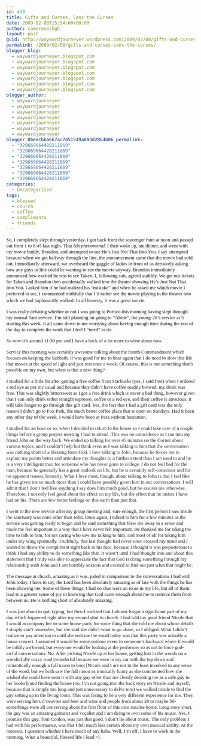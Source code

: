 ```yaml
---
id: 438
title: Gifts and Curses, Sans the Curses
date: 2009-02-08T15:54:00+00:00
author: cameroneshgh
layout: post
guid: http://waywardjourneyer.wordpress.com/2009/02/08/gifts-and-curses-sans-the-curses
permalink: /2009/02/08/gifts-and-curses-sans-the-curses/
blogger_blog:
  - waywardjourneyer.blogspot.com
  - waywardjourneyer.blogspot.com
  - waywardjourneyer.blogspot.com
  - waywardjourneyer.blogspot.com
  - waywardjourneyer.blogspot.com
  - waywardjourneyer.blogspot.com
  - waywardjourneyer.blogspot.com
blogger_author:
  - waywardjourneyer
  - waywardjourneyer
  - waywardjourneyer
  - waywardjourneyer
  - waywardjourneyer
  - waywardjourneyer
  - waywardjourneyer
blogger_0beecbba667ac7d51549a09dd2864606_permalink:
  - "329669664428211869"
  - "329669664428211869"
  - "329669664428211869"
  - "329669664428211869"
  - "329669664428211869"
  - "329669664428211869"
  - "329669664428211869"
categories:
  - Uncategorized
tags:
  - blessed
  - church
  - coffee
  - compliments
  - friends
---
```

<span style="font-family:trebuchet ms;font-size:small;">So, I completely slept through yesterday. I got back from the scavenger hunt at noon and passed out from 1 to 8:45 last night. That felt </span><span style="font-family:trebuchet ms;font-size:small;font-style:italic;">phenomenal</span><span style="font-family:trebuchet ms;font-size:small;">. I then woke up, ate dinner, and went with my movie buddy, Brandon, and attempted to see He&#8217;s Just Not That Into You. I say attempted because when we got halfway through the line, the announcement came that the movie had sold out. Immediately afterward, we overheard the gaggle of ladies in front of us derisively asking how any guys in line could be wanting to see the movie anyway. Brandon immediately announced how excited he was to see Taken. I, following suit, agreed audibly. We got our tickets for Taken and Brandon then accidentally walked into the theater showing He&#8217;s Just Not That Into You. I asked him if he had realized his &#8220;mistake&#8221; and when he asked me which movie I preferred to see, I commented truthfully that I&#8217;d rather see the movie playing in the theater into which we had haphazardly walked. In all honesty, it was a </span><span style="font-family:trebuchet ms;font-size:small;font-style:italic;">great</span> <span style="font-family:trebuchet ms;font-size:small;">movie.</span>
  
<span style="font-family:trebuchet ms;font-size:small;">I was really debating whether or not I was going to Portico this morning having slept through my normal 9am service. I&#8217;m still planning on going to &#8220;Abide&#8221;, the young-20&#8217;s service at 5 starting this week. It all came down to me worrying about having enough time during the rest of the day to complete the work that I feel I &#8220;need&#8221; to do.</span>
  
<span style="font-family:trebuchet ms;font-size:small;">So now it&#8217;s around 11:30 pm and I have a heck of a lot more to write about now.</span>
  
<span style="font-family:trebuchet ms;font-size:small;">Service this morning was certainly awesome talking about the fourth Commandment which focuses on keeping the Sabbath. It was good for me to hear again that I do need to slow this life that moves at the speed of light and just rest once a week. Of course, this is not something that&#8217;s possible on my own, but when is that a new thing?</span>
  
<span style="font-family:trebuchet ms;font-size:small;">I studied for a little bit after getting a free coffee from Starbucks (yes, I said free) when I ordered a red eye as per my usual and because they didn&#8217;t have coffee readily brewed, my drink was free. This was slightly bittersweet as I got a free drink which is never a bad thing, however given that I can only drink either straight espresso, coffee or a red eye, and their coffee is atrocious, it will take longer to go through this gift card. Yes, the fact that I had a gift card was the only reason I didn&#8217;t go to Fox Park, the much better coffee place that is open on Sundays. Had it been any other day of the week, I would have been at Para without hesitation.</span>
  
<span style="font-family:trebuchet ms;font-size:small;">I studied for an hour or so, when I decided to return to the house so I could take care of a couple things before a group project meeting I had to attend. This was no coincidence as I ran into my friend John on the way back. We ended up talking for over 45 minutes on the Corner about various topics, and I couldn&#8217;t help but think even as I was talking to him that the conversation was nothing short of a blessing from God. I love talking to John, because he forces me to explain my points better and articulate my thoughts to a further extent than I am used to and he is a very intelligent man for someone who has never gone to college. I do not feel bad for the man, because he generally has a great outlook on life, but he is certainly self-conscious and for no apparent reason, honestly. What I love most, though, about talking to John is that I feel like he has given me so much more than I could have possibly given him in our conversations. I will admit that I don&#8217;t feel like anything I say does him much good, but he assures me otherwise. Therefore, I not only feel good about the effect on my life, but the effect that he insists I have had on his. There are few better feelings on this earth than just that.</span>
  
<span style="font-family:trebuchet ms;font-size:small;">I went to the new service after my group meeting and, sure enough, the first person I saw inside the sanctuary was none other than John. Once again, I talked to him for a few minutes as the service was getting ready to begin and he said something that blew me away in a sense and made me feel important in a way that I have never felt important. He thanked me for taking the time to talk to him, for not caring who saw me talking to him, and most of all for taking him under my wing spiritually. Truthfully, this last thought had never once crossed my mind and I wanted to throw the compliment right back in his face, because I thought it was preposterous to think I had any ability to do something like that. It wasn&#8217;t until I had thought into and about this statement that I truly was able to appreciate the fact that God is doing something through my relationship with John and I am horribly anxious and excited to find out just what that might be.</span>
  
<span style="font-family:trebuchet ms;font-size:small;">The message at church, amazing as it was, paled in comparison to the conversations I had with John today. I have to say, the Lord has been absolutely amazing as of late with the things he has been showing me. Some of these things, I had no clue were an issue in my life, but all of them lead to a greater sense of joy in knowing that God cares enough about me to remove them from between us. He is nothing short of absolutely amazing.</span>
  
<span style="font-family:trebuchet ms;font-size:small;">I was just about to quit typing, but then I realized that I almost forgot a significant part of my day which happened right after my second stint in church. I had told my good friend Nicole that I would accompany her to some house party for some thing that she told me about whose details I simply can&#8217;t remember, but she said she didn&#8217;t want to go alone, so I obliged. What I didn&#8217;t realize or pay attention to until she sent me the email today was that this party was actually a house concert. I assumed it would be some outdoor event in someone&#8217;s backyard where it would be mildly awkward, but everyone would be looking at the performer so as not to force god-awful conversations. No. After picking Nicole up at her house, getting lost in the woods on a wonderfully curvy road (wonderful because we were in my car with the top down and romantically enough a full moon to boot [Nicole and I are not in the least involved in any sense of the word, but we both saw the full moon as ironically funny as she commented how she wished she could have seen it with any guy other than me clearly denoting me as a safe guy in her books]) and finding the house (no, I&#8217;m not going into the back story on Nicole and myself, because that is simply too long and just unnecessary to delve into) we walked inside to find the guy setting up in the living room. This was fixing to be a very different experience for me. They were serving hors d&#8217;oeuvres and beer and wine and people from about 20 to maybe 50-somethings were all conversing about the first floor of this nice ruralite home. Long story short, the guy was an amazing guitarist and vocalist and I am dying to own some of his music. Yes, I promise this guy, Tom Conlon, was just that good. I don&#8217;t lie about music. The only problem I had with his performance, was that I felt much less certain about my own musical ability. At the moment, I question whether I have much of any haha. Well, I&#8217;m off. I have to work in the morning. What a beautiful, blessed life I lead =).</span>